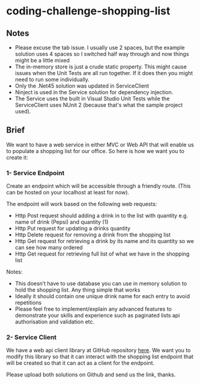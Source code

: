 # coding-challenge-shopping-list

## Notes
* Please excuse the tab issue. I usually use 2 spaces, but the example solution uses 4 spaces so I switched half way through and now things might be a little mixed
* The in-memory store is just a crude static property. This might cause issues when the Unit Tests are all run together. If it does then you might need to run some individually.
* Only the .Net45 solution was updated in ServiceClient
* Ninject is used in the Service solution for dependency injection.
* The Service uses the built in Visual Studio Unit Tests while the ServiceClient uses NUnit 2 (because that's what the sample project used).

## Brief
We want to have a web service in either MVC or Web API that will enable us
to populate a shopping list for our office. So here is how we want you to
create it:

### 1- Service Endpoint
Create an endpoint which will be accessible through a friendly route.
(This can be hosted on your localhost at least for now).

The endpoint will work based on the following web requests:
* Http Post request should adding a drink in to the list with quantity e.g. name of drink (Pepsi) and quantity (1)
* Http Put request for updating a drinks quantity
* Http Delete request for removing a drink from the shopping list
* Http Get request for retrieving a drink by its name and its quantity so we can see how many ordered
* Http Get request for retrieving full list of what we have in the shopping list

Notes:
* This doesn’t have to use database you can use in memory solution to hold the shopping list. Any thing simple that works
* Ideally it should contain one unique drink name for each entry to avoid repetitions
* Please feel free to implement/explain any advanced features to demonstrate your skills and experience such as paginated lists api authorisation and validation etc.

### 2- Service Client
We have a web api client library at GitHub repository
[here](https://github.com/CKOTech/checkout-net-library). We want you to modify this library so that it can interact with the shopping list endpoint that
will be created so that it can act as a client for the endpoint.

Please upload both solutions on Github and send us the link, thanks.